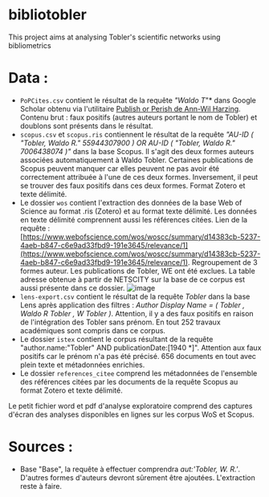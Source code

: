 # bibliotobler
This project aims at analysing Tobler's scientific networks using bibliometrics 

# Data :
- `PoPCites.csv` contient le résultat de la requête *"Waldo T*"* dans Google Scholar obtenu via l'utilitaire [Publish or Perish de Ann-Wil Harzing](https://harzing.com/resources/publish-or-perish). Contenu brut : faux positifs (autres auteurs portant le nom de Tobler) et doublons sont présents dans le résultat.
- `scopus.csv` et `scopus.ris` contiennent le résultat de la requête *"AU-ID ( "Tobler, Waldo R."   55944307900 )  OR  AU-ID ( "Tobler, Waldo R."   7006438074 )"* dans la base Scopus. Il s'agit des deux formes auteurs associées automatiquement à Waldo Tobler. Certaines publications de Scopus peuvent manquer car elles peuvent ne pas avoir été correctement attribuée à l'une de ces deux formes. Inversement, il peut se trouver des faux positifs dans ces deux formes. Format Zotero et texte délimité.
- Le dossier `wos` contient l'extraction des données de la base Web of Science au format .ris (Zotero) et au format texte délimité. Les données en texte délimité comprennent aussi les références citées. Lien de la requête : [https://www.webofscience.com/wos/woscc/summary/d14383cb-5237-4aeb-b847-c6e9ad33fbd9-191e3645/relevance/1](https://www.webofscience.com/wos/woscc/summary/d14383cb-5237-4aeb-b847-c6e9ad33fbd9-191e3645/relevance/1). Regroupement de 3 formes auteur. Les publications de Tobler, WE ont été exclues. La table adresse obtenue à partir de NETSCITY sur la base de ce corpus est aussi présente dans ce dossier.
![image](https://user-images.githubusercontent.com/57678444/146061389-550b2487-5525-4653-b67b-6421453c80ff.png)
- `lens-export.csv` contient le résultat de la requête *Tobler* dans la base Lens après application des filtres : *Author Display Name = ( Tobler , Waldo R Tobler , W Tobler )*. Attention, il y a des faux positifs en raison de l'intégration des Tobler sans prénom. En tout 252 travaux académiques sont compris dans ce corpus.
- Le dossier `istex` contient le corpus résultant de la requête "author.name:"Tobler" AND publicationDate:[1940 \*]". Attention aux faux positifs car le prénom n'a pas été précisé. 656 documents en tout avec plein texte et métadonnées enrichies.
- Le dossier `references_citee` comprend les métadonnées de l'ensemble des références citées par les documents de la requête Scopus au format Zotero et texte délimité.

Le petit fichier word et pdf d'analyse exploratoire comprend des captures d'écran des analyses disponibles en lignes sur les corpus WoS et Scopus.
 

# Sources :
-   Base "Base", la requête à effectuer comprendra *aut:'Tobler, W. R.'*. D'autres formes d'auteurs devront sûrement être ajoutées. L'extraction reste à faire.
